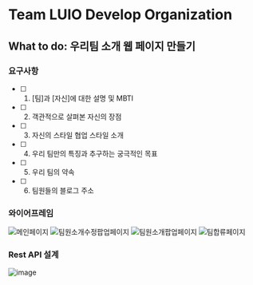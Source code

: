 # Team LUIO Develop Organization
## What to do: 우리팀 소개 웹 페이지 만들기
### 요구사항
- [ ] 1. [팀]과 [자신]에 대한 설명 및 MBTI
- [ ] 2. 객관적으로 살펴본 자신의 장점
- [ ] 3. 자신의 스타일 협업 스타일 소개
- [ ] 4. 우리 팀만의 특징과 추구하는 궁극적인 목표
- [ ] 5. 우리 팀의 약속
- [ ] 6. 팀원들의 블로그 주소

### 와이어프레임
![메인페이지](https://github.com/Team-LUIO/.github/assets/40788498/2ec0b247-3e20-46b9-b090-5c0aa9542ed2)
![팀원소개수정팝업페이지](https://github.com/Team-LUIO/.github/assets/40788498/3c59443b-8266-4da2-b080-98e1b198fa11)
![팀원소개팝업페이지](https://github.com/Team-LUIO/.github/assets/40788498/7195c90d-77d6-43c4-a1a5-a7a3b9144b99)
![팀합류페이지](https://github.com/Team-LUIO/.github/assets/40788498/5a3a100d-0b22-402b-b7bb-b3133204dd09)

### Rest API 설계
![image](https://github.com/Team-LUIO/.github/assets/40788498/fe36750e-5a2b-4d4b-b5d5-7bd989ba3d8c)


